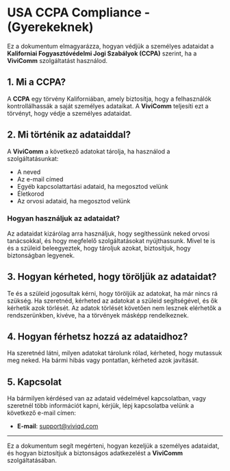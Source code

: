 # USA CCPA Compliance - (Gyerekeknek)

Ez a dokumentum elmagyarázza, hogyan védjük a személyes adataidat a **Kaliforniai Fogyasztóvédelmi Jogi Szabályok (CCPA)** szerint, ha a **ViviComm** szolgáltatást használod.

## 1. Mi a CCPA?

A **CCPA** egy törvény Kaliforniában, amely biztosítja, hogy a felhasználók kontrollálhassák a saját személyes adataikat. A **ViviComm** teljesíti ezt a törvényt, hogy védje a személyes adataidat.

## 2. Mi történik az adataiddal?

A **ViviComm** a következő adatokat tárolja, ha használod a szolgáltatásunkat:

- A neved
- Az e-mail címed
- Egyéb kapcsolattartási adataid, ha megosztod velünk
- Életkorod
- Az orvosi adataid, ha megosztod velünk

### Hogyan használjuk az adataidat?

Az adataidat kizárólag arra használjuk, hogy segíthessünk neked orvosi tanácsokkal, és hogy megfelelő szolgáltatásokat nyújthassunk. Mivel te is és a szüleid beleegyeztek, hogy tároljuk azokat, biztosítjuk, hogy biztonságban legyenek.

## 3. Hogyan kérheted, hogy töröljük az adataidat?

Te és a szüleid jogosultak kérni, hogy töröljük az adatokat, ha már nincs rá szükség. Ha szeretnéd, kérheted az adatokat a szüleid segítségével, és ők kérhetik azok törlését. Az adatok törlését követően nem lesznek elérhetők a rendszerünkben, kivéve, ha a törvények másképp rendelkeznek.

## 4. Hogyan férhetsz hozzá az adataidhoz?

Ha szeretnéd látni, milyen adatokat tárolunk rólad, kérheted, hogy mutassuk meg neked. Ha bármi hibás vagy pontatlan, kérheted azok javítását.

## 5. Kapcsolat

Ha bármilyen kérdésed van az adataid védelmével kapcsolatban, vagy szeretnél több információt kapni, kérjük, lépj kapcsolatba velünk a következő e-mail címen:

- **E-mail**: [support@viviqd.com](mailto:support@viviqd.com)

---

Ez a dokumentum segít megérteni, hogyan kezeljük a személyes adataidat, és hogyan biztosítjuk a biztonságos adatkezelést a **ViviComm** szolgáltatásában.
